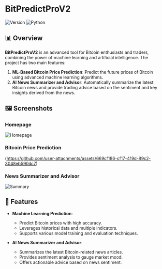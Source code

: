 # BitPredictProV2


![Version](https://img.shields.io/badge/version-2.0-blue)
![Python](https://img.shields.io/badge/Python-3.8+-brightgreen)

## 📊 Overview

**BitPredictProV2** is an advanced tool for Bitcoin enthusiasts and traders, combining the power of machine learning and artificial intelligence. The project has two main features:

1. **ML-Based Bitcoin Price Prediction**: Predict the future prices of Bitcoin using advanced machine learning algorithms.
2. **AI News Summarizer and Advisor**: Automatically summarize the latest Bitcoin news and provide trading advice based on the sentiment and key insights derived from the news.


## 🖼️ Screenshots

### Homepage
![Homepage](![image](https://github.com/user-attachments/assets/fa1ff160-8fc2-4b46-99d6-a8a0e11c66f7))

### Bitcoin Price Prediction
(https://github.com/user-attachments/assets/669cf186-cf17-419d-89c2-3048eb590dc7)


### News Summarizer and Advisor
![Summary](![image](https://github.com/user-attachments/assets/073c06b6-e8ee-4553-ac64-b63f81c4cdc4)
)

## 🚀 Features

- **Machine Learning Prediction**:
  - Predict Bitcoin prices with high accuracy.
  - Leverages historical data and multiple indicators.
  - Supports various model training and evaluation techniques.

- **AI News Summarizer and Advisor**:
  - Summarizes the latest Bitcoin-related news articles.
  - Provides sentiment analysis to gauge market mood.
  - Offers actionable advice based on news sentiment.
 
  

